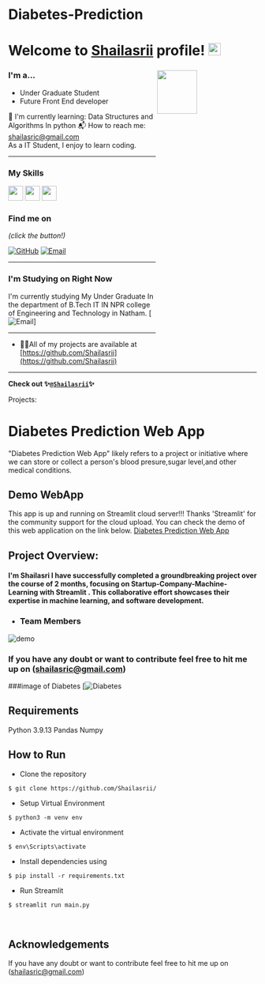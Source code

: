 
# Diabetes-Prediction
# Welcome to [Shailasrii](https://github.com/Hirthick6/) profile! <a href="https://github.com/Shailasrii/"> <img src="https://media.giphy.com/media/hvRJCLFzcasrR4ia7z/giphy.gif" width="25px"></a>

### I'm a...   <img src="https://www.web24zone.com/wp-content/uploads/2022/10/46207-programmer-1.gif" height=15% width=40% align="right">

* Under Graduate Student
* Future Front End developer

🌱 I'm currently learning: Data Structures and Algorithms In python
📬 How to reach me: [shailasric@gmail.com](mailto:shailasric@gmail.com)<br>
 As a IT Student, I enjoy to learn coding.


-------------------------------------------------------------------------------------------------------
### My Skills 
<img src="https://img.shields.io/badge/-C-blue?style=for-the-badge&logo=c&logoColor=FFFFFF" height="30"> <img src="http://img.shields.io/badge/-Python-blue?style=for-the-badge&logo=python&logoColor=FFFFFF" height="30"> <img src="https://img.shields.io/badge/-Java-blue?style=for-the-badge&logo=openjdk&logoColor=white" height="30"> 



### Find me on 

_(click the button!)_

[![GitHub](https://img.shields.io/badge/-GitHub-blue?style=for-the-badge&logo=github&logoColor=white)](https://github.com/Shailasrii) [![Email](https://img.shields.io/badge/-Email-blue?style=for-the-badge&logo=mail.ru&logoColor=white)](mailto:shailasric@gmail.com)

-------------------------------------------------------------------------------------------------------
### I'm Studying on Right Now
I'm currently studying My Under Graduate In the department of B.Tech IT IN NPR college of Engineering and Technology in Natham.
[![Email](https://www.nprcolleges.org)]



-------------------------------------------------------------------------------------------------------



- 👨‍💻All of my projects are available at [https://github.com/Shailasrii](https://github.com/Shailasrii)

-------------------------------------------------------------------------------------------------------
**Check out 
✨[`@Shailasrii`](https://github.com/Shailasrii)✨**


Projects: 
# Diabetes Prediction Web App 

"Diabetes Prediction Web App" likely refers to a project or initiative where we can store or collect a person's blood presure,sugar level,and other medical conditions.

## Demo WebApp

This app is up and running on Streamlit cloud server!!! Thanks 'Streamlit' for the community support for the cloud upload. You can check the demo of this web application on the link below.
[Diabetes Prediction Web App](https//github.com/Shailasrii/shailasric@gmail.com)



## Project Overview:

#### I'm Shailasri I have successfully completed a groundbreaking project over the course of 2 months, focusing on Startup-Company-Machine-Learning with Streamlit . This collaborative effort showcases their expertise in  machine learning, and software development.

- ### Team Members
![demo](https://media.giphy.com/media/v1.Y2lkPTc5MGI3NjExMnBuZXZ0aGhqNTFtd3Q0MnBrbXUwcjBjNjI4M3JqcTFkaGw4eXdoeSZlcD12MV9pbnRlcm5hbF9naWZfYnlfaWQmY3Q9Zw/wXFdM9bohG4bqK2qOT/giphy.gif
)

###  If you have any doubt or want to contribute feel free to hit me up on (shailasric@gmail.com)

###image of Diabetes 
[![Diabetes](![stock-vector-diabetes-mellitus-word-concept-surrounded-with-line-icons-typography-lettering-design-with-outline-1803431989](https://github.com/user-attachments/assets/e0bb1e62-25f9-407e-a499-e8bd0047e666))





## Requirements
Python 3.9.13
Pandas
Numpy


## How to Run
* Clone the repository

```
$ git clone https://github.com/Shailasrii/
```
* Setup Virtual Environment

```
$ python3 -m venv env
```
* Activate the virtual environment

```
$ env\Scripts\activate
```
* Install dependencies using

```
$ pip install -r requirements.txt
```
* Run Streamlit

```
$ streamlit run main.py
```
</br>


## Acknowledgements
If you have any doubt or want to contribute feel free to hit me up on (shailasric@gmail.com)

